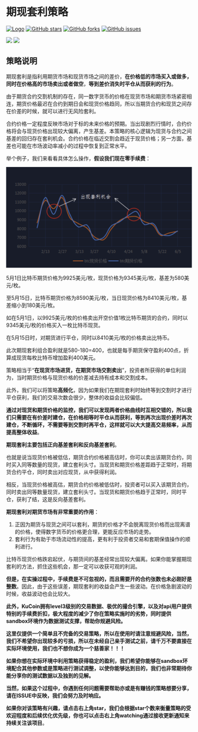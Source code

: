 # 期现套利策略

[![Logo](https://img.shields.io/badge/KuCoin-KuMex-yellowgreen?style=flat-square)](https://github.com/Kucoin-academy/Guide)
[![GitHub stars](https://img.shields.io/github/stars/Kucoin-academy/spot-contract.svg?label=Stars&style=flat-square)](https://github.com/Kucoin-academy/spot-contract)
[![GitHub forks](https://img.shields.io/github/forks/Kucoin-academy/spot-contract.svg?label=Fork&style=flat-square)](https://github.com/Kucoin-academy/spot-contract)
[![GitHub issues](https://img.shields.io/github/issues/Kucoin-academy/spot-contract.svg?label=Issue&style=flat-square)](https://github.com/Kucoin-academy/spot-contract/issues)

[![](https://img.shields.io/badge/lang-English-informational.svg?longCache=true&style=flat-square)](README_EN.md)
[![](https://img.shields.io/badge/lang-Chinese-red.svg?longCache=true&style=flat-square)](README_CN.md)

## 策略说明

期现套利是指利用期货市场和现货市场之间的差价，**在价格低的市场买入或做多，同时在价格高的市场卖出或者做空**，**等到差价消失时平仓从而获利的行为**。

由于期货合约交割机制的存在，同一数字货币的价格在现货市场和期货市场紧密相连，期货价格最迟在合约到期日会和现货价格趋同，所以当期货合约和现货之间存在价差的时候，就可以进行无风险套利。

合约价格一定程度反映市场对于标的未来价格的预期。当出现剧烈行情时，合约价格将会与现货价格出现较大偏离，产生基差。本策略的核心逻辑为现货与合约之间基差的回归存在套利机会。合约价格在临近交割会趋近于现货价格；另一方面，基差也可能在市场波动率减小的过程中恢复到正常水平。

举个例子，我们来看看具体怎么操作，**假设我们现在零手续费**：

![KLINE_CN](./img/KLINE_CN.jpg)

5月1日比特币期货价格为9925美元/枚，现货价格为9345美元/枚，基差为580美元/枚。

至5月15日，比特币期货价格为8590美元/枚，当日现货价格为8410美元/枚，基差缩小到180美元/枚。

如在5月1日，以9925美元/枚的价格卖出开空价值1枚比特币期货的合约，同时以9345美元/枚的价格买入一枚比特币现货。

在5月15日时，对期货进行平仓，同时以8410美元/枚的价格卖出比特币。

此次期现套利组合盈利就是580-180=400，也就是每手期货保守盈利400点，折算成现货每枚比特币增加盈利400美元。  

策略相当于“**在现货市场进货，在期货市场交割卖出**”，投资者所获得的单位利润为，当时期货价格与现货价格的价差减去持有成本和交割成本。

此外，我们可以将策略**高频化**，因为如果我们在期现套利时始终等到交割时才进行平仓获利，我们的交易次数会很少，整体的收益会比较偏低。

**通过对现货和期货价格的监控，我们可以发现两者价格曲线时互相交错的，所以我们只需要在有价差时建仓，在价格相等时平仓从而获利，等到再次出现价差时再次建仓，不断循环，不需要等到交割时再平仓，这样就可以大大提高交易频率，从而提高整体收益**。

**期现套利主要包括正向基差套利和反向基差套利**。

也就是说当现货价格被低估，期货合约价格被高估时，你可以卖出该期货合约，同时买入同等数量的现货，建立套利头寸。当现货和期货价格差距趋于正常时，将期货合约平仓，同时卖出对应现货，从中获得利润。

相反，当现货价格被高估，期货合约价格被低估时，投资者可以买入该期货合约，同时卖出同等数量现货，建立套利头寸。当现货和期货价格趋于正常时，同时平仓，获利了结，这是反向基差套利。

**期现套利对期货市场有非常重要的作用**：

1. 正因为期货与现货之间可以套利，期货的价格才不会脱离现货价格而出现离谱的价格，使得数字货币的价格更合理，更能反应市场的走势。
2. 套利行为有助于市场流动性的提高，更有利于投资者交易和套期保值操作的顺利进行。

比特币现货价格跌宕起伏，与期货间的基差经常出现较大偏离。如果你能掌握期现套利的方法，抓住这些机会，那一定可以收获可观的利润。

**但是，在实操过程中，手续费是不可忽视的，而且需要开的合约张数也未必刚好是整数**。因此，由于这些误差，期现套利的收益会产生一些波动。在价格急剧波动的时候，收益波动也会比较大。

**此外，KuCoin拥有level3级别的交易数据、极优的撮合引擎，以及对api用户提供特别的手续费折扣，极大程度的减少了你在策略实施时的劣势，同时提供sandbox环境作为数据测试支撑，帮助你规避风险。**  

**这里仅提供一个简单且不完备的交易策略，所以在使用时请注意规避风险，当然，我们不希望你出现较多的亏损，所以在未经自己亲手测试之前，请千万不要直接在实际环境使用，我们也不想你成为一个慈善家！！！**

**如果你想在实际环境中利用策略获得稳定的盈利，我们希望你能够在sandbox环境配合其他参数或是策略进行测试调整，以使你能够达到目的，我们也非常期待你能分享你的测试数据以及独到的见解。**

**当然，如果这个过程中，你遇到任何问题需要帮助亦或是有赚钱的策略想要分享，请在ISSUE中反映，我们会努力及时响应。**

**如果你对该策略有兴趣，请点击右上角star，我们会根据star个数来衡量策略的受欢迎程度和后续优化优先级，你也可以点击右上角watching通过接收更新通知来持续关注该项目**。

